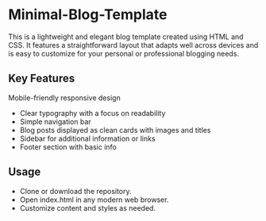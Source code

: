 # Minimal-Blog-Template
This is a lightweight and elegant blog template created using HTML and CSS. It features a straightforward layout that adapts well across devices and is easy to customize for your personal or professional blogging needs.

## Key Features

Mobile-friendly responsive design
- Clear typography with a focus on readability
- Simple navigation bar
- Blog posts displayed as clean cards with images and titles
- Sidebar for additional information or links
- Footer section with basic info

##  Usage
- Clone or download the repository.
- Open index.html in any modern web browser.
- Customize content and styles as needed.
